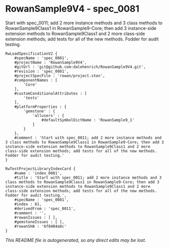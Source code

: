 # RowanSample9V4 - spec_0081
Start with spec_0011; add 2 more instance methods and 3 class methods to RowanSample9Class1 in RowanSample9-Core; then add 3 instance-side extension methods to RowanSample9Class1 and 2 more class-side extension methods; add tests for all of the new methods. Fodder for audit testing.
```
RwLoadSpecificationV2 {
	#specName : 'spec_0081',
	#projectName : 'RowanSample9V4',
	#gitUrl : 'git@github.com:dalehenrich/RowanSample9V4.git',
	#revision : 'spec_0081',
	#projectSpecFile : 'rowan/project.ston',
	#componentNames : [
		'Core'
	],
	#customConditionalAttributes : [
		'tests'
	],
	#platformProperties : {
		'gemstone' : {
			'allusers' : {
				#defaultSymbolDictName : 'RowanSample9_1'
			}
		}
	},
	#comment : 'Start with spec_0011; add 2 more instance methods and 3 class methods to RowanSample9Class1 in RowanSample9-Core; then add 3 instance-side extension methods to RowanSample9Class1 and 2 more class-side extension methods; add tests for all of the new methods. Fodder for audit testing.'
}

RwTestProjectLibraryIndexCard {
	#name : 'index_0081',
	#title : 'Start with spec_0011; add 2 more instance methods and 3 class methods to RowanSample9Class1 in RowanSample9-Core; then add 3 instance-side extension methods to RowanSample9Class1 and 2 more class-side extension methods; add tests for all of the new methods. Fodder for audit testing.',
	#specName : 'spec_0081',
	#index : 81,
	#derivedFrom : 'spec_0011',
	#comment : '',
	#rowanIssues : [ ],
	#gemstoneIssues : [ ],
	#rowanSHA : '6f8404a8c'
}
```

*This README file is autogenerated, so any direct edits may be lost.*
